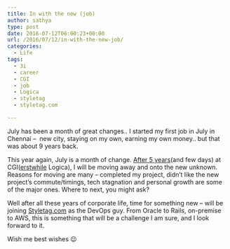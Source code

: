 ```yaml
---
title: In with the new (job)
author: sathya
type: post
date: 2016-07-12T06:00:23+00:00
url: /2016/07/12/in-with-the-new-job/
categories:
  - Life
tags:
  - 3i
  - career
  - CGI
  - job
  - Logica
  - styletag
  - styletag.com

---
```

July has been a month of great changes.. I started my first job in July in Chennai &#8211;  new city, staying on my own, earning my own money.. but that was about 9 years back.

This year again, July is a month of change. <a href="https://sathyabh.at/2011/04/22/goodbye-3i/" target="_blank">After 5 years</a>(and few days) at CGI(<a href="https://www.cgi.com/en/CGI-completes-Logica-acquisition-new-leadership-team" target="_blank">erstwhile</a> Logica), I will be moving away and onto the new unknown. Reasons for moving are many &#8211; completed my project, didn&#8217;t like the new project&#8217;s commute/timings, tech stagnation and personal growth are some of the major ones. Where to next, you might ask?

Well after all these years of corporate life, time for something new &#8211; will be joining <a href="https://styletag.com" target="_blank">Styletag.com</a> as the DevOps guy. From Oracle to Rails, on-premise to AWS, this is something that will be a challenge I am sure, and I look forward to it.

Wish me best wishes 😉